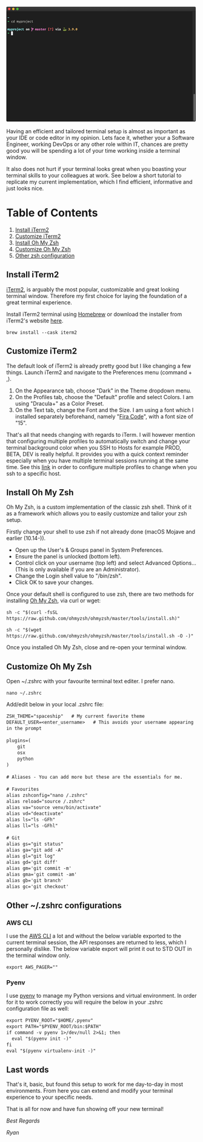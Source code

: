 ![](/static/markdownx/2021/01/07/myterminal.png_ff66f794-7909-4499-bda5-b4e528e60302.png)

Having an efficient and tailored terminal setup is almost as important as your IDE or code editor in my opinion. Lets face it, whether your a Software Engineer, working DevOps or any other role within IT, chances are pretty good you will be spending a lot of your time working inside a terminal window.

It also does not hurt if your terminal looks great when you boasting your terminal skills to your colleagues at work. See below a short tutorial to replicate my current implementation, which I find efficient, informative and just looks nice.


# Table of Contents
1. [Install iTerm2](#install_iterm2)
2. [Customize iTerm2](#custom_iterm2)
3. [Install Oh My Zsh](#install_ohmyzsh)
4. [Customize Oh My Zsh](#custom_ohmyzsh)
5. [Other zsh configuration](#other_zsh)


<div id='install_iterm2' markdown='1'></div>

## Install iTerm2

[iTerm2](https://iterm2.com/), is arguably the most popular, customizable and great looking terminal window. Therefore my first choice for laying the foundation of a great terminal experience.

Install iTerm2 terminal using [Homebrew](https://brew.sh/) or download the installer from iTerm2's website [here](https://iterm2.com/).

```
brew install --cask iterm2
```

<div id='custom_iterm2' markdown='1'></div>

## Customize iTerm2
The default look of iTerm2 is already pretty good but I like changing a few things. Launch iTerm2 and navigate to the Preferences menu (command + ,).

1. On the Appearance tab, choose "Dark" in the Theme dropdown menu.
2. On the Profiles tab, choose the "Default" profile and select Colors. I am using "Dracula+" as a Color Preset.
3. On the Text tab, change the Font and the Size. I am using a font which I installed separately beforehand, namely "[Fira Code](https://github.com/tonsky/FiraCode)", with a font size of "15".

That's all that needs changing with regards to iTerm. I will however mention that configuring multiple profiles to automatically switch and change your terminal background color when you SSH to Hosts for example PROD, BETA, DEV is really helpful. It provides you with a quick context reminder especially when you have multiple terminal sessions running at the same time. See this [link](https://apple.stackexchange.com/questions/51739/how-to-change-color-profiles-on-ssh-iterm2-on-ssh) in order to configure multiple profiles to change when you ssh to a specific host.

<div id='install_ohmyzsh' markdown='1'></div>

## Install Oh My Zsh
Oh My Zsh, is a custom implementation of the classic zsh shell. Think of it as a framework which allows you to easily customize and tailor your zsh setup.

Firstly change your shell to use zsh if not already done (macOS Mojave and earlier (10.14-)).

* Open up the User's & Groups panel in System Preferences.
* Ensure the panel is unlocked (bottom left).
* Control click on your username (top left) and select Advanced Options... (This is only available if you are an Administrator).
* Change the Login shell value to "/bin/zsh".
* Click OK to save your changes.

Once your default shell is configured to use zsh, there are two methods for installing [Oh My Zsh](https://ohmyz.sh/#install), via curl or wget:
```
sh -c "$(curl -fsSL https://raw.github.com/ohmyzsh/ohmyzsh/master/tools/install.sh)"
```
```
sh -c "$(wget https://raw.github.com/ohmyzsh/ohmyzsh/master/tools/install.sh -O -)"
```

Once you installed Oh My Zsh, close and re-open your terminal window.

<div id='custom_ohmyzsh' markdown='1'></div>

## Customize Oh My Zsh

Open ~/.zshrc with your favourite terminal text editer. I prefer nano.

```
nano ~/.zshrc
```

Add/edit below in your local .zshrc file:
```
ZSH_THEME="spaceship"   # My current favorite theme
DEFAULT_USER=<enter_username>   # This avoids your username appearing in the prompt

plugins=(
    git
    osx
    python
)

# Aliases - You can add more but these are the essentials for me.

# Favourites
alias zshconfig="nano /.zshrc"
alias reload="source /.zshrc"
alias va="source venv/bin/activate"
alias vd="deactivate"
alias ls="ls -GFh"
alias ll="ls -GFhl"

# Git
alias gs="git status"
alias ga="git add -A"
alias gl="git log"
alias gd='git diff'
alias gm='git commit -m'
alias gma='git commit -am'
alias gb='git branch'
alias gc='git checkout'
```

<div id='other_zsh' markdown='1'></div>

## Other ~/.zshrc configurations
### AWS CLI
I use the [AWS CLI](https://aws.amazon.com/cli/) a lot and without the below variable exported to the current terminal session, the API responses are returned to less, which I personally dislike. The below variable export will print it out to STD OUT in the terminal window only.

```
export AWS_PAGER=""
```

### Pyenv
I use [pyenv](https://github.com/pyenv/pyenv) to manage my Python versions and virtual environment. In order for it to work correctly you will require the below in your .zshrc configuration file as well:
```
export PYENV_ROOT="$HOME/.pyenv"
export PATH="$PYENV_ROOT/bin:$PATH"
if command -v pyenv 1>/dev/null 2>&1; then
  eval "$(pyenv init -)"
fi
eval "$(pyenv virtualenv-init -)"
```

## Last words
That's it, basic, but found this setup to work for me day-to-day in most environments. From here you can extend and modify your terminal experience to your specific needs.

That is all for now and have fun showing off your new terminal!

*Best Regards*

*Ryan*